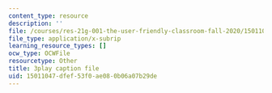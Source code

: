 ```yaml
---
content_type: resource
description: ''
file: /courses/res-21g-001-the-user-friendly-classroom-fall-2020/15011047dfef53f0ae080b06a07b29de_EGvqg0vUBmU.vtt
file_type: application/x-subrip
learning_resource_types: []
ocw_type: OCWFile
resourcetype: Other
title: 3play caption file
uid: 15011047-dfef-53f0-ae08-0b06a07b29de
---
```

